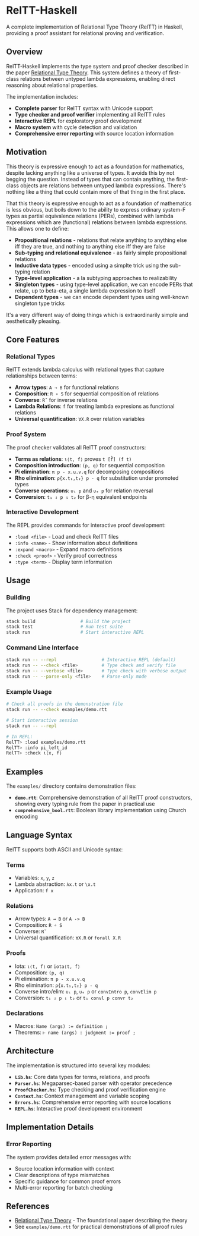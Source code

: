 # RelTT-Haskell

A complete implementation of Relational Type Theory (RelTT) in Haskell, providing a proof assistant for relational proving and verification.

## Overview

RelTT-Haskell implements the type system and proof checker described in the paper [Relational Type Theory](https://arxiv.org/pdf/2101.09655). This system defines a theory of first-class relations between untyped lambda expressions, enabling direct reasoning about relational properties.

The implementation includes:

- **Complete parser** for RelTT syntax with Unicode support
- **Type checker and proof verifier** implementing all RelTT rules
- **Interactive REPL** for exploratory proof development
- **Macro system** with cycle detection and validation
- **Comprehensive error reporting** with source location information

## Motivation

This theory is expressive enough to act as a foundation for mathematics, despite lacking anything like a universe of types. It avoids this by not begging the question. Instead of types that can contain anything, the first-class objects are relations between untyped lambda expressions. There's nothing like a thing that could contain more of that thing in the first place.

That this theory is expressive enough to act as a foundation of mathematics is less obvious, but boils down to the ability to express ordinary system-F types as partial equivalence relations (PERs), combined with lambda expressions which are (functional) relations between lambda expressions. This allows one to define:

- **Propositional relations** - relations that relate anything to anything else iff they are true, and nothing to anything else iff they are false
- **Sub-typing and relational equivalence** - as fairly simple propositional relations
- **Inductive data types** - encoded using a simplte trick using the sub-typing relation
- **Type-level application** - a la subtyping approaches to realizability
- **Singleton types** - using type-level application, we can encode PERs that relate, up to beta-eta, a single lambda expression to itself
- **Dependent types** - we can encode dependent types using well-known singleton type tricks

It's a very different way of doing things which is extraordinarily simple and aesthetically pleasing.

## Core Features

### Relational Types

RelTT extends lambda calculus with relational types that capture relationships between terms:

- **Arrow types**: `A → B` for functional relations
- **Composition**: `R ∘ S` for sequential composition of relations
- **Converse**: `R˘` for inverse relations
- **Lambda Relations**: `f` for treating lambda expresions as functional relations
- **Universal quantification**: `∀X.R` over relation variables

### Proof System

The proof checker validates all RelTT proof constructors:

- **Terms as relations**: `ι⟨t, f⟩` proves `t [f̂] (f t)`
- **Composition introduction**: `(p, q)` for sequential composition
- **Pi elimination**: `π p - x.u.v.q` for decomposing compositions
- **Rho elimination**: `ρ{x.t₁,t₂} p - q` for substitution under promoted types
- **Converse operations**: `∪ᵢ p` and `∪ₑ p` for relation reversal
- **Conversion**: `t₁ ⇃ p ⇂ t₂` for β-η equivalent endpoints

### Interactive Development

The REPL provides commands for interactive proof development:

- `:load <file>` - Load and check RelTT files
- `:info <name>` - Show information about definitions
- `:expand <macro>` - Expand macro definitions
- `:check <proof>` - Verify proof correctness
- `:type <term>` - Display term information

## Usage

### Building

The project uses Stack for dependency management:

```bash
stack build                 # Build the project
stack test                  # Run test suite
stack run                   # Start interactive REPL
```

### Command Line Interface

```bash
stack run -- --repl                 # Interactive REPL (default)
stack run -- --check <file>         # Type check and verify file
stack run -- --verbose <file>       # Type check with verbose output
stack run -- --parse-only <file>    # Parse-only mode
```

### Example Usage

```bash
# Check all proofs in the demonstration file
stack run -- --check examples/demo.rtt

# Start interactive session
stack run -- --repl

# In REPL:
RelTT> :load examples/demo.rtt
RelTT> :info pi_left_id
RelTT> :check ι⟨x, f⟩
```

## Examples

The `examples/` directory contains demonstration files:

- **`demo.rtt`**: Comprehensive demonstration of all RelTT proof constructors, showing every typing rule from the paper in practical use
- **`comprehensive_bool.rtt`**: Boolean library implementation using Church encoding

## Language Syntax

RelTT supports both ASCII and Unicode syntax:

### Terms
- Variables: `x`, `y`, `z`
- Lambda abstraction: `λx.t` or `\x.t`
- Application: `f x`

### Relations  
- Arrow types: `A → B` or `A -> B`
- Composition: `R ∘ S` 
- Converse: `R˘`
- Universal quantification: `∀X.R` or `forall X.R`

### Proofs
- Iota: `ι⟨t, f⟩` or `iota⟨t, f⟩`
- Composition: `(p, q)`
- Pi elimination: `π p - x.u.v.q`
- Rho elimination: `ρ{x.t₁,t₂} p - q`
- Converse intro/elim: `∪ᵢ p`, `∪ₑ p` or `convIntro p`, `convElim p`
- Conversion: `t₁ ⇃ p ⇂ t₂` or `t₁ convl p convr t₂`

### Declarations
- Macros: `Name (args) := definition ;`
- Theorems: `⊢ name (args) : judgment := proof ;`

## Architecture

The implementation is structured into several key modules:

- **`Lib.hs`**: Core data types for terms, relations, and proofs
- **`Parser.hs`**: Megaparsec-based parser with operator precedence
- **`ProofChecker.hs`**: Type checking and proof verification engine
- **`Context.hs`**: Context management and variable scoping
- **`Errors.hs`**: Comprehensive error reporting with source locations
- **`REPL.hs`**: Interactive proof development environment

## Implementation Details

### Error Reporting

The system provides detailed error messages with:
- Source location information with context
- Clear descriptions of type mismatches
- Specific guidance for common proof errors
- Multi-error reporting for batch checking

## References

- [Relational Type Theory](https://arxiv.org/pdf/2101.09655) - The foundational paper describing the theory
- See `examples/demo.rtt` for practical demonstrations of all proof rules

